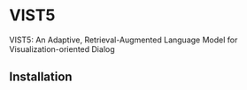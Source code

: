 # VIST5
VIST5: An Adaptive, Retrieval-Augmented Language Model for Visualization-oriented Dialog

## Installation
